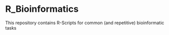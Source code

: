 # R_Bioinformatics

This repository contains R-Scripts for common (and repetitive) bioinformatic tasks
